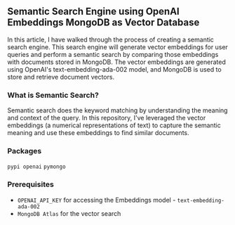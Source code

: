 ## Semantic Search Engine using OpenAI Embeddings MongoDB as Vector Database

In this article, I have walked through the process of creating a semantic search engine. This search engine will generate vector embeddings for user queries and perform a semantic search by comparing those embeddings with documents stored in MongoDB. The vector embeddings are generated using OpenAI's text-embedding-ada-002 model, and MongoDB is used to store and retrieve document vectors.

### What is Semantic Search?

Semantic search does the keyword matching by understanding the meaning and context of the query. In this repository, I've leveraged the vector embeddings (a numerical representations of text) to capture the semantic meaning and use these embeddings to find similar documents.


### Packages

`pypi openai`
`pymongo`

### Prerequisites

- `OPENAI_API_KEY` for accessing the Embeddings model - `text-embedding-ada-002`
- `MongoDB Atlas` for the vector search
